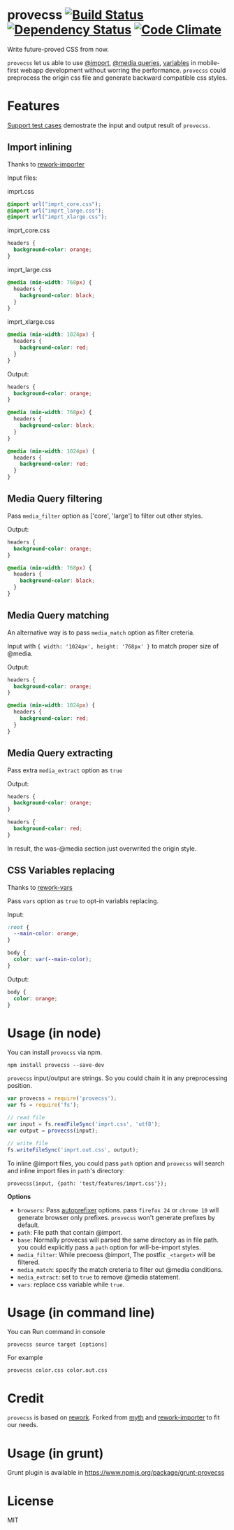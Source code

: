 provecss
[![Build Status](https://travis-ci.org/mozilla-b2g/gaia.svg)](https://travis-ci.org/gasolin/provecss) [![Dependency Status](https://david-dm.org/gasolin/provecss.svg)](https://david-dm.org/gasolin/provecss) [![Code Climate](https://codeclimate.com/github/gasolin/provecss.png)](https://codeclimate.com/github/gasolin/provecss)
=======

Write future-proved CSS from now.

`provecss` let us able to use [@import](https://developer.mozilla.org/en-US/docs/Web/CSS/@import), [@media queries](https://developer.mozilla.org/en-US/docs/Web/Guide/CSS/Media_queries), [variables](https://developer.mozilla.org/en-US/docs/Web/CSS/Using_CSS_variables) in mobile-first webapp development without worring the performance. `provecss` could preprocess the origin css file and generate backward compatible css styles.

Features
========

[Support test cases](https://github.com/gasolin/provecss/tree/master/test/features) demostrate the input and output result of `provecss`.

Import inlining
-----------------

Thanks to [rework-importer](https://github.com/simme/rework-importer)

Input files:

imprt.css
```css
@import url("imprt_core.css");
@import url("imprt_large.css");
@import url("imprt_xlarge.css");
```

imprt_core.css
```css
headers {
  background-color: orange;
}
```

imprt_large.css
```css
@media (min-width: 768px) {
  headers {
    background-color: black;
  }
}
```

imprt_xlarge.css
```css
@media (min-width: 1024px) {
  headers {
    background-color: red;
  }
}
```

Output:
```css
headers {
  background-color: orange;
}

@media (min-width: 768px) {
  headers {
    background-color: black;
  }
}

@media (min-width: 1024px) {
  headers {
    background-color: red;
  }
}
```

Media Query filtering
----------------------

Pass `media_filter` option as ['core', 'large'] to filter out other styles.

Output:
```css
headers {
  background-color: orange;
}

@media (min-width: 768px) {
  headers {
    background-color: black;
  }
}
```

Media Query matching
----------------------

An alternative way is to pass `media_match` option as filter creteria.

Input with `{ width: '1024px', height: '768px' }` to match proper size of @media.

Output:
```css
headers {
  background-color: orange;
}

@media (min-width: 1024px) {
  headers {
    background-color: red;
  }
}
```


Media Query extracting
----------------------

Pass extra `media_extract` option as `true`

Output:
```css
headers {
  background-color: orange;
}

headers {
  background-color: red;
}
```

In result, the was-@media section just overwrited the origin style.


CSS Variables replacing
--------------------------

Thanks to [rework-vars](https://github.com/visionmedia/rework-vars)

Pass `vars` option as `true` to opt-in variabls replacing.

Input:

```css
:root {
  --main-color: orange;
}

body {
  color: var(--main-color);
}
```

Output:

```css
body {
  color: orange;
}
```


Usage (in node)
=================

You can install `provecss` via npm.

```
npm install provecss --save-dev
```

`provecss` input/output are strings. So you could chain it in any preprocessing position.

```js
var provecss = require('provecss');
var fs = require('fs');

// read file
var input = fs.readFileSync('imprt.css', 'utf8');
var output = provecss(input);

// write file
fs.writeFileSync('imprt.out.css', output);
```

To inline @import files, you could pass `path` option and `provecss` will search and inline import files in `path`'s directory:

```
provecss(input, {path: 'test/features/imprt.css'});
```

**Options**

* `browsers`: Pass [autoprefixer](https://github.com/ai/autoprefixer) options. pass `firefox 24` or `chrome 10` will generate browser only prefixes. `provecss` won't generate prefixes by default.
* `path`: File path that contain @import.
* `base`: Normally provecss will parsed the same directory as in file path. you could explicitly pass a `path` option for will-be-import styles.
* `media_filter`: While precoess @import, The postfix `_<target>` will be filtered.
* `media_match`: specify the match creteria to filter out @media conditions.
* `media_extract`: set to `true` to remove @media statement.
* `vars`: replace css variable while `true`.

Usage (in command line)
==========================

You can Run command in console

```
provecss source target [options]
```

For example

```
provecss color.css color.out.css
```

Credit
========
`provecss` is based on [rework](https://github.com/reworkcss/rework).
Forked from [myth](https://github.com/segmentio/myth) and [rework-importer](https://github.com/simme/rework-importer) to fit our needs.

Usage (in grunt)
======================

Grunt plugin is available in https://www.npmjs.org/package/grunt-provecss

License
========

MIT
